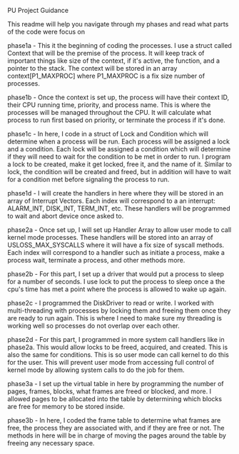 PU Project Guidance

This readme will help you navigate through my phases and read what parts of the code were focus on

phase1a - 	This it the beginning of coding the processes. I use a struct called Context that will be the premise of the process.
		It will keep track of important things like size of the context, if it's active, the function, and a pointer to the stack.
		The context will be stored in an array context[P1_MAXPROC] where P1_MAXPROC is a fix size number of processes.

phase1b - 	Once the context is set up, the process will have their context ID, their CPU running time, priority, and process name.
		This is where the processes will be managed throughout the CPU. It will calculate what process to run first based on priority,
		or terminate the process if it's done.

phase1c - 	In here, I code in a struct of Lock and Condition which will determine when a process will be run. Each process will be assigned a lock 
		and a condition. Each lock will be assigned a condition which will determine if they will need
		to wait for the condition to be met in order to run. I program a lock to be created, make it get locked, free it, and the name of it.
		Similar to lock, the condition will be created and freed, but in addition will have to wait for a condition met before signaling 
		the process to run.

phase1d -	I will create the handlers in here where they will be stored in an array of Interrupt Vectors. Each index will correspond to a
		an interrupt: ALARM_INT, DISK_INT, TERM_INT, etc. These handlers will be programmed to wait and abort device once asked to.

phase2a -	Once set up, I will set up Handler Array to allow user mode to call kernel mode processes. These handlers will be stored into an array
		of USLOSS_MAX_SYSCALLS where it will have a fix size of syscall methods. Each index will correspond to a handler such as initiate a process,
		make a process wait, terminate a process, and other methods more.

phase2b -	For this part, I set up a driver that would put a process to sleep for a number of seconds. I use lock to put the process to sleep once
		a the cpu's time has met a point where the process is allowed to wake up again.

phase2c -	I programmed the DiskDriver to read or write. I worked with multi-threading with processes by locking them and freeing them once
		they are ready to run again. This is where I need to make sure my threading is working well so processes do not overlap over each other.

phase2d -	For this part, I programmed in more system call handlers like in phase2a. This would allow locks to be freed, acquired, and created. 
		This is also the same for conditions. This is so user mode can call kernel to do this for the user. This will prevent user mode from
		accessing full control of kernel mode by allowing system calls to do the job for them.

phase3a -	I set up the virtual table in here by programming the number of pages, frames, blocks, what frames are freed or blocked, and more.
		I allowed pages to be allocated into the table by determining which blocks are free for memory to be stored inside.

phase3b - 	In here, I coded the frame table to determine what frames are free, the process they are associated with, and if they are free or not.
		The methods in here will be in charge of moving the pages around the table by freeing any necessary space.
